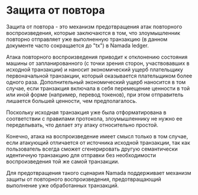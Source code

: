 # Защита от повтора

Защита от повтора - это механизм предотвращения атак повторного воспроизведения, которые заключаются в том, что злоумышленник повторно отправляет уже выполненную транзакцию (в данном документе часто сокращается до "tx") в Namada ledger.

Атака повторного воспроизведения приводит к отклонению состояния машины от запланированного (с точки зрения сторон, участвовавших в исходной транзакции) и наносит экономический ущерб плательщику первоначальной транзакции, который оказывается плательщиком более одного раза. Дополнительный экономический ущерб наносится в том случае, если транзакция включала в себя перемещение ценности в той или иной форме (например, перевод токенов), при этом отправитель лишается большей ценности, чем предполагалось.

Поскольку исходная транзакция уже была отформатирована в соответствии с правилами протокола, злоумышленнику не нужно ее переделывать, что делает эту атаку относительно простой.

Конечно, атака на воспроизведение имеет смысл только в том случае, если атакующий отличается от источника исходной транзакции, так как пользователь всегда сможет сгенерировать другую семантически идентичную транзакцию для отправки без необходимости воспроизведения той же самой транзакции.

Для предотвращения такого сценария Namada поддерживает механизм защиты от повторного воспроизведения, предотвращающий выполнение уже обработанных транзакций.
